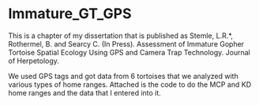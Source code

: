 # Immature_GT_GPS

This is a chapter of my dissertation that is published as Stemle, L.R.*, Rothermel, B. and Searcy C. (In Press). Assessment of Immature Gopher Tortoise Spatial Ecology Using GPS and Camera Trap Technology. Journal of Herpetology.

We used GPS tags and got data from 6 tortoises that we analyzed with various types of home ranges. Attached is the code to do the MCP and KD home ranges and the data that I entered into it. 
